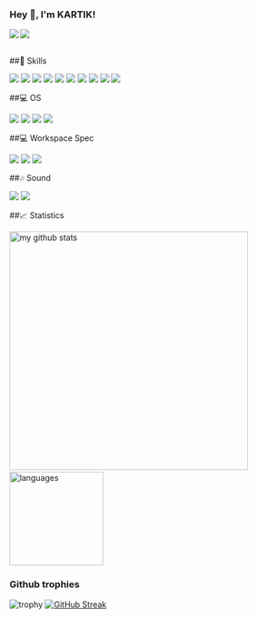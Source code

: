 ### Hey 👋, I'm KARTIK!

<img src="https://komarev.com/ghpvc/?username=kg-0805&color=blueviolet" align="left">

<img src="https://img.shields.io/website-up-down-green-red/https/kartikgupta.tech.svg"/>
<br>
<br>

##🚀 Skills
<p>
<img src="https://img.shields.io/badge/C%2B%2B-00599C?style=for-the-badge&logo=c%2B%2B&logoColor=white" /> <img src="https://img.shields.io/badge/C-00599C?style=for-the-badge&logo=c&logoColor=white" /> <img src="https://img.shields.io/badge/Python-3776AB?style=for-the-badge&logo=python&logoColor=white" /> <img src="https://img.shields.io/badge/HTML5-E34F26?style=for-the-badge&logo=html5&logoColor=white"/> <img src="https://img.shields.io/badge/CSS3-1572B6?style=for-the-badge&logo=css3&logoColor=white"/> <img src="https://img.shields.io/badge/Java-ED8B00?style=for-the-badge&logo=java&logoColor=white"/> <img src="https://img.shields.io/badge/MySQL-00000F?style=for-the-badge&logo=mysql&logoColor=white"/> <img src="https://img.shields.io/badge/Git-F05032?style=for-the-badge&logo=git&logoColor=white"/> <img src="https://img.shields.io/badge/Microsoft_Office-D83B01?style=for-the-badge&logo=microsoft-office&logoColor=white"/> <img src="https://img.shields.io/badge/Adobe%20XD-FF61F6?style=for-the-badge&logo=Adobe%20XD&logoColor=white" />
</p>
##💻 OS 
<p><img src="https://img.shields.io/badge/Android-3DDC84?logo=android&logoColor=white&style=for-the-badge" /> <img src="https://img.shields.io/badge/windows-0078D6?logo=windows&logoColor=white&style=for-the-badge" /> <img src="https://img.shields.io/badge/Linux-FCC624?style=for-the-badge&logo=linux&logoColor=black"/> <img src="https://img.shields.io/badge/Ubuntu-E95420?style=for-the-badge&logo=ubuntu&logoColor=white" /></p>
##💻 Workspace Spec
<p><img src="https://img.shields.io/badge/windows-dell%20Inspiron%203501-%230078D6.svg?&style=for-the-badge&logo=windows&logoColor=white" /> <img src="https://img.shields.io/badge/intel-core%20i5%2011th-%230071C5.svg?&style=for-the-badge&logo=intel&logoColor=white" /> <img src="https://img.shields.io/badge/nvidia-MX330-%2376B900.svg?&style=for-the-badge&logo=nvidia&logoColor=white" /></p>

##🎶 Sound
<p><img src="https://img.shields.io/badge/spotify-%231ED760.svg?&style=for-the-badge&logo=spotify&logoColor=white" />  <img src="https://img.shields.io/badge/youtube%20music-FF0000?logo=youtube-music&logoColor=white&style=for-the-badge" /></p>

##📈 Statistics
<p align="left">
<img src="https://github-readme-stats.vercel.app/api?username=kg-0805&show_icons=true&theme=buefy" alt="my github stats" width="420"/>&nbsp;
<br>
<img src="https://github-readme-stats.vercel.app/api/top-langs/?username=kg-0805&theme=blue-green" alt="languages" height="165">
</p>

### Github trophies
![trophy](https://github-profile-trophy.vercel.app/?username=kg-0805&theme=dark)
[![GitHub Streak](https://github-readme-streak-stats.herokuapp.com?user=kg-0805&theme=calm)](https://git.io/streak-stats)
<br />

